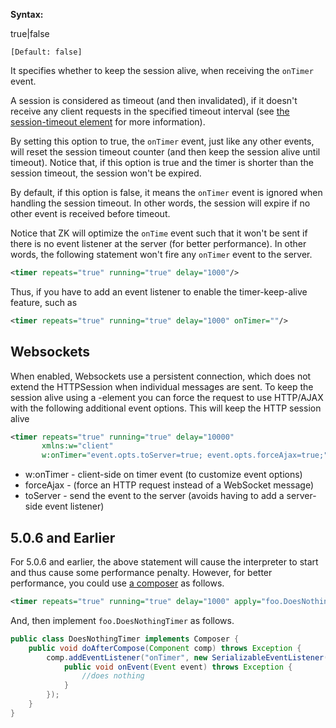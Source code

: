 **Syntax:**

<timer-keep-alive>true|false</timer-keep-alive>

`[Default: false]`

It specifies whether to keep the session alive, when receiving the
`onTimer` event.

A session is considered as timeout (and then invalidated), if it doesn't
receive any client requests in the specified timeout interval (see [the
session-timeout
element]({{site.baseUrl}}/zk_config_ref/The_session-config_Element/The_session-timeout_Element)
for more information).

By setting this option to true, the `onTimer` event, just like any other
events, will reset the session timeout counter (and then keep the
session alive until timeout). Notice that, if this option is true and
the timer is shorter than the session timeout, the session won't be
expired.

By default, if this option is false, it means the `onTimer` event is
ignored when handling the session timeout. In other words, the session
will expire if no other event is received before timeout.

Notice that ZK will optimize the `onTime` event such that it won't be
sent if there is no event listener at the server (for better
performance). In other words, the following statement won't fire any
`onTimer` event to the server.

``` xml
<timer repeats="true" running="true" delay="1000"/>
```

Thus, if you have to add an event listener to enable the
timer-keep-alive feature, such as

``` xml
<timer repeats="true" running="true" delay="1000" onTimer=""/>
```

## Websockets

When enabled, Websockets use a persistent connection, which does not
extend the HTTPSession when individual messages are sent. To keep the
session alive using a <timer>-element you can force the request to use
HTTP/AJAX with the following additional event options. This will keep
the HTTP session alive

``` xml
<timer repeats="true" running="true" delay="10000"
       xmlns:w="client"
       w:onTimer="event.opts.toServer=true; event.opts.forceAjax=true;" />
```

- w:onTimer - client-side on timer event (to customize event options)
- forceAjax - (force an HTTP request instead of a WebSocket message)
- toServer - send the event to the server (avoids having to add a
  server-side event listener)

## 5.0.6 and Earlier

For 5.0.6 and earlier, the above statement will cause the interpreter to
start and thus cause some performance penalty. However, for better
performance, you could use [a
composer](ZK_Developer's_Reference/MVC/Controller/Composer)
as follows.

``` xml
<timer repeats="true" running="true" delay="1000" apply="foo.DoesNothingTimer"/>
```

And, then implement `foo.DoesNothingTimer` as follows.

``` java
public class DoesNothingTimer implements Composer {
    public void doAfterCompose(Component comp) throws Exception {
        comp.addEventListener("onTimer", new SerializableEventListener() {
            public void onEvent(Event event) throws Exception {
                //does nothing
            }
        });
    }
}
```


